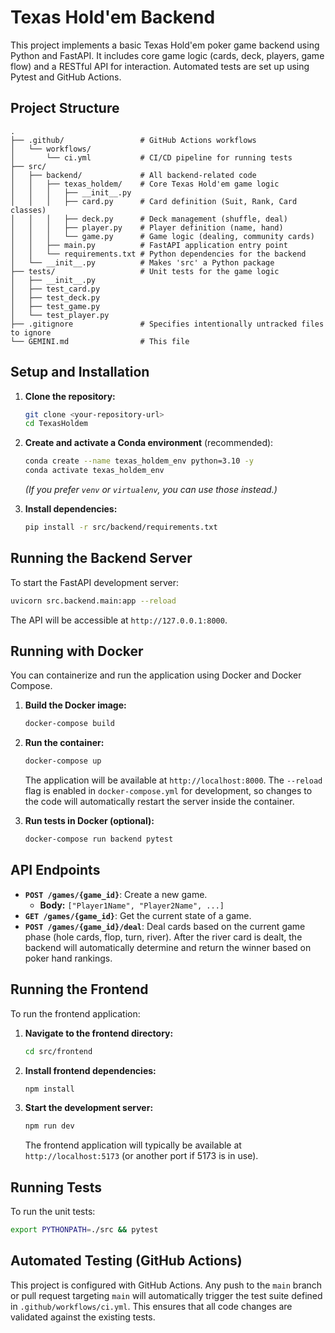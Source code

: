 # Texas Hold'em Backend

This project implements a basic Texas Hold'em poker game backend using Python and FastAPI. It includes core game logic (cards, deck, players, game flow) and a RESTful API for interaction. Automated tests are set up using Pytest and GitHub Actions.

## Project Structure

```
.
├── .github/                 # GitHub Actions workflows
│   └── workflows/
│       └── ci.yml           # CI/CD pipeline for running tests
├── src/
│   ├── backend/             # All backend-related code
│   │   ├── texas_holdem/    # Core Texas Hold'em game logic
│   │   │   ├── __init__.py
│   │   │   ├── card.py      # Card definition (Suit, Rank, Card classes)
│   │   │   ├── deck.py      # Deck management (shuffle, deal)
│   │   │   ├── player.py    # Player definition (name, hand)
│   │   │   └── game.py      # Game logic (dealing, community cards)
│   │   ├── main.py          # FastAPI application entry point
│   │   └── requirements.txt # Python dependencies for the backend
│   └── __init__.py          # Makes 'src' a Python package
├── tests/                   # Unit tests for the game logic
│   ├── __init__.py
│   ├── test_card.py
│   ├── test_deck.py
│   ├── test_game.py
│   └── test_player.py
├── .gitignore               # Specifies intentionally untracked files to ignore
└── GEMINI.md                # This file
```

## Setup and Installation

1.  **Clone the repository:**
    ```bash
    git clone <your-repository-url>
    cd TexasHoldem
    ```

2.  **Create and activate a Conda environment** (recommended):
    ```bash
    conda create --name texas_holdem_env python=3.10 -y
    conda activate texas_holdem_env
    ```
    *(If you prefer `venv` or `virtualenv`, you can use those instead.)*

3.  **Install dependencies:**
    ```bash
    pip install -r src/backend/requirements.txt
    ```

## Running the Backend Server

To start the FastAPI development server:

```bash
uvicorn src.backend.main:app --reload
```

The API will be accessible at `http://127.0.0.1:8000`.

## Running with Docker

You can containerize and run the application using Docker and Docker Compose.

1.  **Build the Docker image:**
    ```bash
    docker-compose build
    ```

2.  **Run the container:**
    ```bash
    docker-compose up
    ```
    The application will be available at `http://localhost:8000`. The `--reload` flag is enabled in `docker-compose.yml` for development, so changes to the code will automatically restart the server inside the container.

3.  **Run tests in Docker (optional):**
    ```bash
    docker-compose run backend pytest
    ```

## API Endpoints

*   **`POST /games/{game_id}`**: Create a new game.
    *   **Body:** `["Player1Name", "Player2Name", ...]`
*   **`GET /games/{game_id}`**: Get the current state of a game.
*   **`POST /games/{game_id}/deal`**: Deal cards based on the current game phase (hole cards, flop, turn, river). After the river card is dealt, the backend will automatically determine and return the winner based on poker hand rankings.

## Running the Frontend

To run the frontend application:

1.  **Navigate to the frontend directory:**
    ```bash
    cd src/frontend
    ```

2.  **Install frontend dependencies:**
    ```bash
    npm install
    ```

3.  **Start the development server:**
    ```bash
    npm run dev
    ```
    The frontend application will typically be available at `http://localhost:5173` (or another port if 5173 is in use).

## Running Tests

To run the unit tests:

```bash
export PYTHONPATH=./src && pytest
```

## Automated Testing (GitHub Actions)

This project is configured with GitHub Actions. Any push to the `main` branch or pull request targeting `main` will automatically trigger the test suite defined in `.github/workflows/ci.yml`. This ensures that all code changes are validated against the existing tests.
